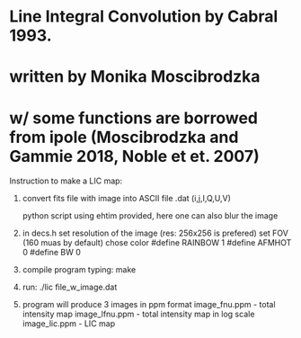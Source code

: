 # Line Integral Convolution by Cabral 1993.
# written by Monika Moscibrodzka
# w/ some functions are borrowed from ipole (Moscibrodzka and Gammie 2018, Noble et et. 2007)

Instruction to make a LIC map:

1. convert fits file with image into ASCII file .dat (i,j,I,Q,U,V)

   python script using ehtim provided, here one can also blur the image

2. in decs.h
   set resolution of the image (res: 256x256 is prefered)
   set FOV (160 muas by default)
   chose color
        #define RAINBOW 1
        #define AFMHOT 0
        #define BW 0

3. compile program typing: make

4. run: ./lic file_w_image.dat

5. program will produce 3 images in ppm format
   image_fnu.ppm - total intensity map
   image_lfnu.ppm - total intensity map in log scale
   image_lic.ppm - LIC map
